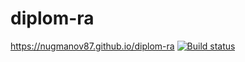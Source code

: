 # diplom-ra

https://nugmanov87.github.io/diplom-ra
[![Build status](https://ci.appveyor.com/api/projects/status/rb4syf6hvq5rjgd5?svg=true)](https://ci.appveyor.com/project/nugmanov87/diplom-ra)
